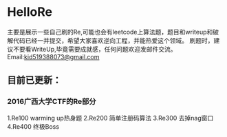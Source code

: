 # HelloRe
主要是展示一些自己刷的Re,可能也会有leetcode上算法题，题目和writeup和破解代码已经一并提交，希望大家喜欢逆向工程，并能热爱这个领域。
刷题时，建议不要看WriteUp,毕竟需要成就感，任何问题欢迎发邮件交流。
Email:kid519388073@gmail.com

## 目前已更新：

### 2016广西大学CTF的Re部分
1.Re100
warming up热身题
2.Re200
简单注册码算法
3.Re300
去掉nag窗口
4.Re400
终极Boss
